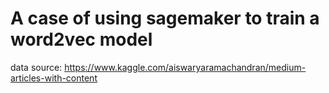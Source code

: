 
# A case of using sagemaker to train a word2vec model
data source: https://www.kaggle.com/aiswaryaramachandran/medium-articles-with-content
